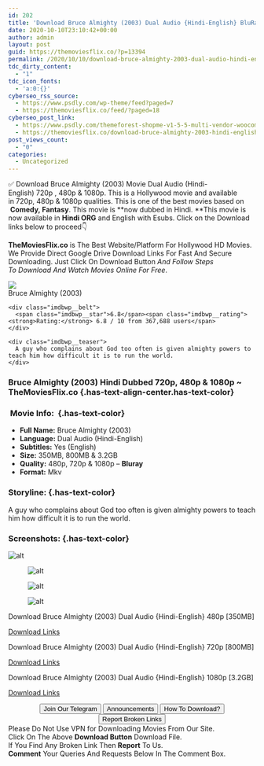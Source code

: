 ```yaml
---
id: 202
title: 'Download Bruce Almighty (2003) Dual Audio {Hindi-English} BluRay 480p [350MB] || 720p [800MB] || 1080p [3.2GB]'
date: 2020-10-10T23:10:42+00:00
author: admin
layout: post
guid: https://themoviesflix.co/?p=13394
permalink: /2020/10/10/download-bruce-almighty-2003-dual-audio-hindi-english-bluray-480p-350mb-720p-800mb-1080p-3-2gb/
tdc_dirty_content:
  - "1"
tdc_icon_fonts:
  - 'a:0:{}'
cyberseo_rss_source:
  - https://www.psdly.com/wp-theme/feed?paged=7
  - https://themoviesflix.co/feed/?paged=18
cyberseo_post_link:
  - https://www.psdly.com/themeforest-shopme-v1-5-5-multi-vendor-woocommerce-wordpress-theme-12701244
  - https://themoviesflix.co/download-bruce-almighty-2003-hindi-english-480p-720p-1080p/
post_views_count:
  - "0"
categories:
  - Uncategorized
---
```

✅ Download Bruce Almighty (2003)&nbsp;Movie&nbsp;Dual Audio (Hindi-English)&nbsp;720p&nbsp;,&nbsp;480p&nbsp;&&nbsp;1080p. This is a Hollywood movie and available in&nbsp;720p,&nbsp;480p&nbsp;&&nbsp;1080p&nbsp;qualities. This is one of the best movies based on &nbsp;**Comedy,&nbsp;Fantasy**. This movie is&nbsp;**now dubbed in&nbsp;Hindi.&nbsp;**This movie is now available in&nbsp;**Hindi ORG**&nbsp;and English with Esubs.&nbsp;Click on the Download links below to proceed👇

**TheMoviesFlix.co**&nbsp;is The Best Website/Platform For Hollywood HD Movies. We Provide Direct Google Drive Download Links For Fast And Secure Downloading. Just Click On Download Button&nbsp;_And Follow Steps To&nbsp;Download And Watch Movies Online For Free_.

<div class="imdbwp imdbwp--movie dark">
  <div class="imdbwp__thumb">
    <a class="imdbwp__link" target="_blank" title="Bruce Almighty" href="https://www.imdb.com/title/tt0315327/" rel="nofollow noopener noreferrer"><img class="imdbwp__img" src="https://m.media-amazon.com/images/M/MV5BNzMyZDhiZDUtYWUyMi00ZDQxLWE4NDQtMWFlMjI1YjVjMjZiXkEyXkFqcGdeQXVyNjU0OTQ0OTY@._V1_SX300.jpg" /></a>
  </div>
  
  <div class="imdbwp__content">
    <div class="imdbwp__header">
      <span class="imdbwp__title">Bruce Almighty</span> (2003)
    </div>
    
    <div class="imdbwp__belt">
      <span class="imdbwp__star">6.8</span><span class="imdbwp__rating"><strong>Rating:</strong> 6.8 / 10 from 367,688 users</span>
    </div>
    
    <div class="imdbwp__teaser">
      A guy who complains about God too often is given almighty powers to teach him how difficult it is to run the world.
    </div>
  </div>
</div>

### Bruce Almighty (2003) Hindi Dubbed 720p, 480p & 1080p ~ TheMoviesFlix.co {.has-text-align-center.has-text-color}

### &nbsp;Movie Info:&nbsp; {.has-text-color}

  * **Full Name:**&nbsp;Bruce Almighty (2003)
  * **Language:**&nbsp;Dual Audio (Hindi-English)
  * **Subtitles:**&nbsp;Yes (English)
  * **Size:**&nbsp;350MB, 800MB & 3.2GB
  * **Quality:**&nbsp;480p, 720p & 1080p –&nbsp;**Bluray**
  * **Format:**&nbsp;Mkv

### Storyline: {.has-text-color}

A guy who complains about God too often is given almighty powers to teach him how difficult it is to run the world.

### Screenshots: {.has-text-color}<figure class="wp-block-image">

![alt](https://extraimage.com/images/2020/10/08/vlcsnap-2020-10-08-12h13m36s886.png) </figure> <figure class="wp-block-image">![alt](https://extraimage.com/images/2020/10/08/vlcsnap-2020-10-08-12h13m51s622.png)</figure> <figure class="wp-block-image">![alt](https://extraimage.com/images/2020/10/08/vlcsnap-2020-10-08-12h14m49s956.png)</figure> <figure class="wp-block-image">![alt](https://extraimage.com/images/2020/10/08/vlcsnap-2020-10-08-12h21m59s449.png)</figure> 

<p class="has-text-align-center has-text-color has-medium-font-size">
  Download Bruce Almighty (2003) Dual Audio {Hindi-English} 480p [350MB]
</p>

<span class="mb-center maxbutton-3-center"><span class="maxbutton-3-container mb-container"><a class="maxbutton-3 maxbutton maxbutton-post-button" target="_blank" rel="nofollow noopener noreferrer" href="https://coinquint.com/a12944/"><span class="mb-text">Download Links</span></a></span></span>

<p class="has-text-align-center has-text-color has-medium-font-size">
  Download Bruce Almighty (2003) Dual Audio {Hindi-English} 720p [800MB]
</p>

<span class="mb-center maxbutton-3-center"><span class="maxbutton-3-container mb-container"><a class="maxbutton-3 maxbutton maxbutton-post-button" target="_blank" rel="nofollow noopener noreferrer" href="https://coinquint.com/a12946/"><span class="mb-text">Download Links</span></a></span></span>

<p class="has-text-align-center has-text-color has-medium-font-size">
  Download Bruce Almighty (2003) Dual Audio {Hindi-English} 1080p [3.2GB]
</p>

<span class="mb-center maxbutton-3-center"><span class="maxbutton-3-container mb-container"><a class="maxbutton-3 maxbutton maxbutton-post-button" target="_blank" rel="nofollow noopener noreferrer" href="https://coinquint.com/a13000/"><span class="mb-text">Download Links</span></a></span></span>

<center>
</center>

<center>
  <a href="https://t.me/themoviesflixcom" target="_blank" data-wpel-link="external" rel="nofollow external noopener noreferrer"><button class="button button5">Join Our Telegram</button></a> <a href="https://themoviesflix.co/download-bruce-almighty-2003-hindi-english-480p-720p-1080p/#" target="_blank" data-wpel-link="external" rel="nofollow external noopener noreferrer"><button class="button button5">Announcements</button></a> <a href="https://themoviesflix.com/how-to-download/" target="_blank" data-wpel-link="external" rel="nofollow external noopener noreferrer"><button class="button button5">How To Download?</button></a> <a href="https://themoviesflix.co/download-bruce-almighty-2003-hindi-english-480p-720p-1080p/#" target="_blank" data-wpel-link="external" rel="nofollow external noopener noreferrer"><button class="button button5">Report Broken Links</button></a>
</center>

<div class="alert alert-danger">
  Please Do Not Use VPN for Downloading Movies From Our Site.
</div>

<div class="alert alert-success">
  Click On The Above <strong>Download Button</strong> Download File.
</div>

<div class="alert alert-warning">
  If You Find Any Broken Link Then <strong>Report</strong> To Us.
</div>

<div class="alert alert-info">
  <strong>Comment</strong> Your Queries And Requests Below In The Comment Box.
</div>